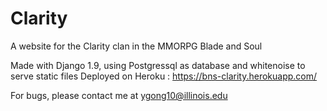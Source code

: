 # Clarity
A website for the Clarity clan in the MMORPG Blade and Soul

Made with Django 1.9, using Postgressql as database and whitenoise to serve static files
Deployed on Heroku : https://bns-clarity.herokuapp.com/

For bugs, please contact me at ygong10@illinois.edu

